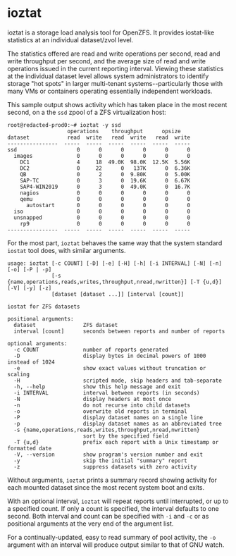 # ioztat
ioztat is a storage load analysis tool for OpenZFS. It provides iostat-like statistics at an individual dataset/zvol level.

The statistics offered are read and write operations per second, read and write throughput per second, and the average size of read and write operations issued in the current reporting interval. Viewing these statistics at the individual dataset level allows system administrators to identify storage "hot spots" in larger multi-tenant systems--particularly those with many VMs or containers operating essentially independent workloads.

This sample output shows activity which has taken place in the most recent second, on a the `ssd` zpool of a ZFS virtualization host:

````
root@redacted-prod0:~# ioztat -y ssd
                   operations    throughput      opsize
dataset            read  write   read  write   read  write
----------------  -----  -----  -----  -----  -----  -----
ssd                   0      0      0      0      0      0
  images              0      0      0      0      0      0
    DC1               4     18  49.0K  98.0K  12.5K  5.56K
    DC2               0     22      0   137K      0  6.36K
    QB                0      2      0  9.80K      0  5.00K
    SAP-TC            0      3      0  19.6K      0  6.67K
    SAP4-WIN2019      0      3      0  49.0K      0  16.7K
    nagios            0      0      0      0      0      0
    qemu              0      0      0      0      0      0
      autostart       0      0      0      0      0      0
  iso                 0      0      0      0      0      0
  unsnapped           0      0      0      0      0      0
    rp9               0      0      0      0      0      0
----------------  -----  -----  -----  -----  -----  -----
````

For the most part, `ioztat` behaves the same way that the system standard `iostat` tool does, with similar arguments.

````
usage: ioztat [-c COUNT] [-D] [-e] [-H] [-h] [-i INTERVAL] [-N] [-n] [-o] [-P | -p]
              [-s {name,operations,reads,writes,throughput,nread,nwritten}] [-T {u,d}] [-V] [-y] [-z]
              [dataset [dataset ...]] [interval [count]]

iostat for ZFS datasets

positional arguments:
  dataset               ZFS dataset
  interval [count]      seconds between reports and number of reports

optional arguments:
  -c COUNT              number of reports generated
  -D                    display bytes in decimal powers of 1000 instead of 1024
  -e                    show exact values without truncation or scaling
  -H                    scripted mode, skip headers and tab-separate
  -h, --help            show this help message and exit
  -i INTERVAL           interval between reports (in seconds)
  -N                    display headers at most once
  -n                    do not recurse into child datasets
  -o                    overwrite old reports in terminal
  -P                    display dataset names on a single line
  -p                    display dataset names as an abbreviated tree
  -s {name,operations,reads,writes,throughput,nread,nwritten}
                        sort by the specified field
  -T {u,d}              prefix each report with a Unix timestamp or formatted date
  -V, --version         show program's version number and exit
  -y                    skip the initial "summary" report
  -z                    suppress datasets with zero activity
  ````

Without arguments, `ioztat` prints a summary record showing activity for each mounted dataset since the most recent system boot and exits.

With an optional interval, `ioztat` will repeat reports until interrupted, or up to a specified count.  If only a count is specified, the interval defaults to one second.  Both interval and count can be specified with `-i` and `-c` or as positional arguments at the very end of the argument list.

For a continually-updated, easy to read summary of pool activity, the `-o` argument with an interval will produce output similar to that of GNU watch.